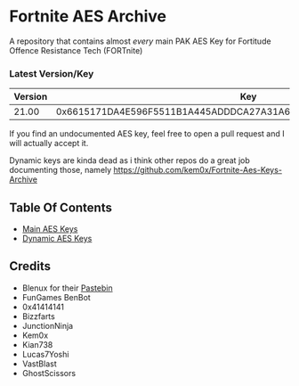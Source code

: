 # Fortnite AES Archive
A repository that contains almost *every* main PAK AES Key for Fortitude Offence Resistance Tech (FORTnite)

### Latest Version/Key
| Version | Key |
|---------|-----|
| 21.00   | 0x6615171DA4E596F5511B1A445ADDDCA27A31A67246C30B0743F5739E7670D699 |

If you find an undocumented AES key, feel free to open a pull request and I will actually accept it.

Dynamic keys are kinda dead as i think other repos do a great job documenting those, namely https://github.com/kem0x/Fortnite-Aes-Keys-Archive

## Table Of Contents
- [Main AES Keys](https://github.com/dippyshere/fortnite-aes-archive/tree/master/archive/main.md)
- [Dynamic AES Keys](https://github.com/dippyshere/fortnite-aes-archive/tree/master/archive/dynamic)

## Credits
- Blenux for their [Pastebin](https://pastebin.com/raw/SCWdTWbj)
- FunGames BenBot
- 0x41414141
- Bizzfarts
- JunctionNinja
- Kem0x
- Kian738
- Lucas7Yoshi
- VastBlast
- GhostScissors
